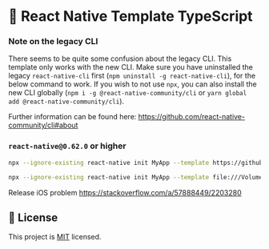 # :space_invader: React Native Template TypeScript

### Note on the legacy CLI
There seems to be quite some confusion about the legacy CLI. This template only works with the new CLI. Make sure you have uninstalled the legacy `react-native-cli` first (`npm uninstall -g react-native-cli`), for the below command to work. If you wish to not use `npx`, you can also install the new CLI globally (`npm i -g @react-native-community/cli` or `yarn global add @react-native-community/cli`).

Further information can be found here: https://github.com/react-native-community/cli#about

### `react-native@0.62.0` or higher

```sh
npx --ignore-existing react-native init MyApp --template https://github.com/daimonkor/react-native-template-typescript.git
```

```sh
npx --ignore-existing react-native init MyApp --template file:///Volumes/Data/projects/reactnative/react-native-template-typescript
```

Release iOS problem
https://stackoverflow.com/a/57888449/2203280

## :bookmark: License

This project is [MIT](LICENSE) licensed.
